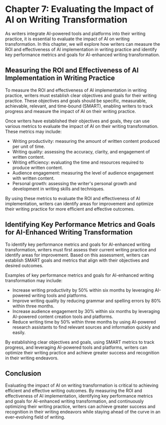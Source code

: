 Chapter 7: Evaluating the Impact of AI on Writing Transformation
================================================================

As writers integrate AI-powered tools and platforms into their writing practice, it is essential to evaluate the impact of AI on writing transformation. In this chapter, we will explore how writers can measure the ROI and effectiveness of AI implementation in writing practice and identify key performance metrics and goals for AI-enhanced writing transformation.

Measuring the ROI and Effectiveness of AI Implementation in Writing Practice
----------------------------------------------------------------------------

To measure the ROI and effectiveness of AI implementation in writing practice, writers must establish clear objectives and goals for their writing practice. These objectives and goals should be specific, measurable, achievable, relevant, and time-bound (SMART), enabling writers to track progress and measure the impact of AI on their writing practice.

Once writers have established their objectives and goals, they can use various metrics to evaluate the impact of AI on their writing transformation. These metrics may include:

* Writing productivity: measuring the amount of written content produced per unit of time.
* Writing quality: assessing the accuracy, clarity, and engagement of written content.
* Writing efficiency: evaluating the time and resources required to produce written content.
* Audience engagement: measuring the level of audience engagement with written content.
* Personal growth: assessing the writer's personal growth and development in writing skills and techniques.

By using these metrics to evaluate the ROI and effectiveness of AI implementation, writers can identify areas for improvement and optimize their writing practice for more efficient and effective outcomes.

Identifying Key Performance Metrics and Goals for AI-Enhanced Writing Transformation
------------------------------------------------------------------------------------

To identify key performance metrics and goals for AI-enhanced writing transformation, writers must first assess their current writing practice and identify areas for improvement. Based on this assessment, writers can establish SMART goals and metrics that align with their objectives and desired outcomes.

Examples of key performance metrics and goals for AI-enhanced writing transformation may include:

* Increase writing productivity by 50% within six months by leveraging AI-powered writing tools and platforms.
* Improve writing quality by reducing grammar and spelling errors by 80% within three months.
* Increase audience engagement by 30% within six months by leveraging AI-powered content creation tools and platforms.
* Reduce writing time by 50% within three months by using AI-powered research assistants to find relevant sources and information quickly and easily.

By establishing clear objectives and goals, using SMART metrics to track progress, and leveraging AI-powered tools and platforms, writers can optimize their writing practice and achieve greater success and recognition in their writing endeavors.

Conclusion
----------

Evaluating the impact of AI on writing transformation is critical to achieving efficient and effective writing outcomes. By measuring the ROI and effectiveness of AI implementation, identifying key performance metrics and goals for AI-enhanced writing transformation, and continuously optimizing their writing practice, writers can achieve greater success and recognition in their writing endeavors while staying ahead of the curve in an ever-evolving field of writing.

